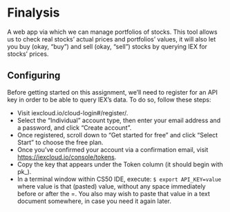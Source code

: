 # Finalysis
A web app via which we can manage portfolios of stocks. This tool allows us to check real stocks’ actual prices and portfolios’ values, it will also let you buy (okay, “buy”) and sell (okay, “sell”) stocks by querying IEX for stocks’ prices.

## Configuring
Before getting started on this assignment, we’ll need to register for an API key in order to be able to query IEX’s data. To do so, follow these steps:

- Visit iexcloud.io/cloud-login#/register/.
- Select the “Individual” account type, then enter your email address and a password, and click “Create account”.
- Once registered, scroll down to “Get started for free” and click “Select Start” to choose the free plan.
- Once you’ve confirmed your account via a confirmation email, visit https://iexcloud.io/console/tokens.
- Copy the key that appears under the Token column (it should begin with pk_).
- In a terminal window within CS50 IDE, execute:
`$ export API_KEY=value`
where value is that (pasted) value, without any space immediately before or after the =. You also may wish to paste that value in a text document somewhere, in case you need it again later.
